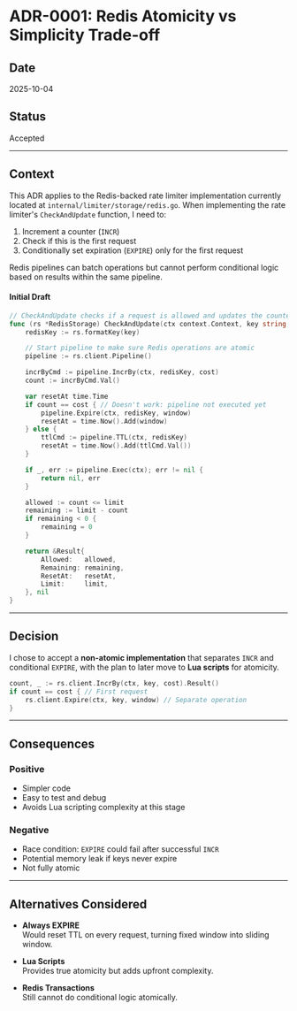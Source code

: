 # ADR-0001: Redis Atomicity vs Simplicity Trade-off
## Date
2025-10-04  

## Status
Accepted  

---

## Context
This ADR applies to the Redis-backed rate limiter implementation currently located at `internal/limiter/storage/redis.go`.
When implementing the rate limiter's `CheckAndUpdate` function, I need to:

1. Increment a counter (`INCR`)  
2. Check if this is the first request  
3. Conditionally set expiration (`EXPIRE`) only for the first request  

Redis pipelines can batch operations but cannot perform conditional logic based on results within the same pipeline.

#### Initial Draft

```go
// CheckAndUpdate checks if a request is allowed and updates the counter
func (rs *RedisStorage) CheckAndUpdate(ctx context.Context, key string, limit int64, window time.Duration, cost int64) (*Result, error) {
    redisKey := rs.formatKey(key)

    // Start pipeline to make sure Redis operations are atomic
    pipeline := rs.client.Pipeline()

    incrByCmd := pipeline.IncrBy(ctx, redisKey, cost)
    count := incrByCmd.Val()

    var resetAt time.Time
    if count == cost { // Doesn't work: pipeline not executed yet
        pipeline.Expire(ctx, redisKey, window)
        resetAt = time.Now().Add(window)
    } else {
        ttlCmd := pipeline.TTL(ctx, redisKey)
        resetAt = time.Now().Add(ttlCmd.Val())
    }

    if _, err := pipeline.Exec(ctx); err != nil {
        return nil, err
    }

    allowed := count <= limit
    remaining := limit - count
    if remaining < 0 {
        remaining = 0
    }

    return &Result{
        Allowed:   allowed,
        Remaining: remaining,
        ResetAt:   resetAt,
        Limit:     limit,
    }, nil
}
```

---

## Decision
I chose to accept a **non-atomic implementation** that separates `INCR` and conditional `EXPIRE`, with the plan to later move to **Lua scripts** for atomicity.

```go
count, _ := rs.client.IncrBy(ctx, key, cost).Result()
if count == cost { // First request
    rs.client.Expire(ctx, key, window) // Separate operation
}
```

---

## Consequences

### Positive
- Simpler code  
- Easy to test and debug  
- Avoids Lua scripting complexity at this stage  

### Negative
- Race condition: `EXPIRE` could fail after successful `INCR`  
- Potential memory leak if keys never expire  
- Not fully atomic  

---

## Alternatives Considered
- **Always EXPIRE**  
  Would reset TTL on every request, turning fixed window into sliding window.  

- **Lua Scripts**  
  Provides true atomicity but adds upfront complexity.  

- **Redis Transactions**  
  Still cannot do conditional logic atomically.  
